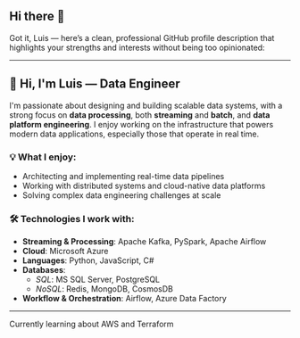 ## Hi there 👋

<!--
**luistrinta/luistrinta** is a ✨ _special_ ✨ repository because its `README.md` (this file) appears on your GitHub profile.

Here are some ideas to get you started:

- 🔭 I’m currently working on ...
- 🌱 I’m currently learning ...
- 👯 I’m looking to collaborate on ...
- 🤔 I’m looking for help with ...
- 💬 Ask me about ...
- 📫 How to reach me: ...
- 😄 Pronouns: ...
- ⚡ Fun fact: ...
-->
Got it, Luis — here’s a clean, professional GitHub profile description that highlights your strengths and interests without being too opinionated:

---

## 👋 Hi, I'm Luis — Data Engineer

I'm passionate about designing and building scalable data systems, with a strong focus on **data processing**, both **streaming** and **batch**, and **data platform engineering**. I enjoy working on the infrastructure that powers modern data applications, especially those that operate in real time.

### 💡 What I enjoy:
- Architecting and implementing real-time data pipelines  
- Working with distributed systems and cloud-native data platforms  
- Solving complex data engineering challenges at scale

### 🛠️ Technologies I work with:
- **Streaming & Processing**: Apache Kafka, PySpark, Apache Airflow  
- **Cloud**: Microsoft Azure  
- **Languages**: Python, JavaScript, C#  
- **Databases**:  
  - *SQL*: MS SQL Server, PostgreSQL  
  - *NoSQL*: Redis, MongoDB, CosmosDB  
- **Workflow & Orchestration**: Airflow, Azure Data Factory

---

Currently learning about AWS and Terraform

